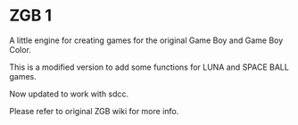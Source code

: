 # ZGB 1

A little engine for creating games for the original Game Boy and Game Boy Color.

This is a modified version to add some functions for LUNA and SPACE BALL games.

Now updated to work with sdcc.

Please refer to original ZGB wiki for more info.


